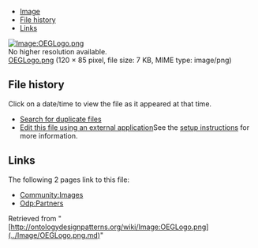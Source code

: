 * [Image](../Image/OEGLogo.png.md#file)
* [File history](../Image/OEGLogo.png.md#filehistory)
* [Links](../Image/OEGLogo.png.md#filelinks)

[![Image:OEGLogo.png](../../../images/d/d7/OEGLogo.png)](../../../images/d/d7/OEGLogo.png)  
No higher resolution available.  
[OEGLogo.png](../../../images/d/d7/OEGLogo.png)‎ (120 × 85 pixel, file size: 7 KB, MIME type: image/png)

## File history

Click on a date/time to view the file as it appeared at that time.



  
* [Search for duplicate files](http://ontologydesignpatterns.org/wiki/Special:FileDuplicateSearch/OEGLogo.png "Special:FileDuplicateSearch/OEGLogo.png")
* [Edit this file using an external application](http://ontologydesignpatterns.org/wiki/index.php?title=Image:OEGLogo.png&action=edit&externaledit=true&mode=file "Image:OEGLogo.png")See the [setup instructions](http://www.mediawiki.org/wiki/Manual:External_editors "http://www.mediawiki.org/wiki/Manual:External_editors") for more information.

## Links



The following 2 pages link to this file:


* [Community:Images](../Community/Images.md "Community:Images")
* [Odp:Partners](../Odp/Partners.md "Odp:Partners")


Retrieved from "[http://ontologydesignpatterns.org/wiki/Image:OEGLogo.png](../Image/OEGLogo.png.md)"